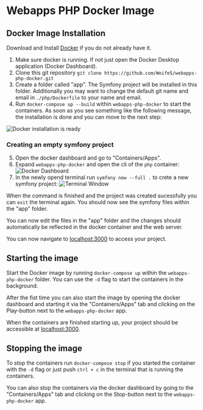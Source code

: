# Webapps PHP Docker Image

## Docker Image Installation
Download and Install [Docker](https://www.docker.com/get-started "How to install docker") if you do not already have it.

1. Make sure docker is running. If not just open the Docker Desktop application (Docker Dashboard).
2. Clone this git repository `git clone https://github.com/Woife5/webapps-php-docker.git`
3. Create a folder called "app". The Symfony project will be installed in this folder. Additionally you may want to change the default git name and email in `./php/Dockerfile` to your name and email.
4. Run `docker-compose up --build` within `webapps-php-docker` to start the containers. As soon as you see something like the following message, the installation is done and you can move to the next step:

![Docker installation is ready](https://i.ibb.co/yRPBYvs/Container-Ready.png)

### Creating an empty symfony project
5. Open the docker dashboard and go to "Containers/Apps".
6. Expand `webapps-php-docker` and open the cli of the `php` container: ![Docker Dashboard](https://i.ibb.co/tHnMqr4/dockerdashboard.png)
7. In the newly opend terminal run `symfony new --full .` to crete a new symfony project: ![Terminal Window](https://i.ibb.co/PMH8tmg/dockerterminal.png)

When the command is finished and the project was created sucessfully you can `exit` the terminal again. You should now see the symfony files within the "app" folder.

You can now edit the files in the "app" folder and the changes should automatically be reflected in the docker container and the web server. 

You can now navigate to [localhost:3000](http://localhost:3000) to access your project.

## Starting the image
Start the Docker image by running ```docker-compose up``` within the `webapps-php-docker` folder. You can use the `-d` flag to start the containers in the background.

After the fist time you can also start the image by opening the docker dashboard and starting it via the "Containers/Apps" tab and clicking on the Play-button next to the `webapps-php-docker` app.

When the containers are finished starting up, your project should be accessible at [localhost:3000](http://localhost:3000).

## Stopping the image
To stop the containers run ```docker-compose stop``` if you started the container with the `-d` flag or just push ```ctrl + c``` in the terminal that is running the containers.

You can also stop the containers via the docker dashboard by going to the "Containers/Apps" tab and clicking on the Stop-button next to the `webapps-php-docker` app.
